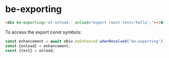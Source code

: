 # be-exporting

```html
<div be-exporting='of onload.' onload="export const test='hello';"></div>
```

To access the export const symbols:

```JavaScript
const enhancement = await oDiv.beEnhanced.whenResolved('be-exporting');
const {onload} = enhancement;
const {test} = onload;